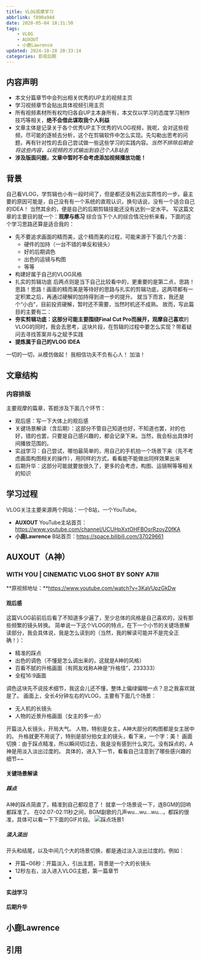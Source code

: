 ```yaml
---
title: VLOG观摩学习
abbrlink: f890a94d
date: 2020-05-04 18:31:50
tags:
    - VLOG
    - AUXOUT
    - 小鹿Lawrence
updated: 2024-10-28 20:33:14
categories: 影视后期
---
```


## 内容声明
- 本文分篇章节中会列出相关优秀的UP主的视频主页
- 学习视频章节会贴出具体视频引用主页
- 所有视频素材所有权均归各自UP主本身所有，本文仅以学习的态度学习制作技巧等相关，**绝不会借此谋取我个人利益**
- 文章主体是记录关于各个优秀UP主下优秀的VLOG视频，我呢，会对这些视频，尽可能的逐帧去分析，这个在剪辑软件中怎么实现。先勾勒出思考的问题，再有针对性的去自己尝试做一些这些学习的实践内容。*当然不排除后期会将这些内容，以视频的方式输出到自己个人B站去*
- **涉及版面问题，文章中暂时不会考虑添加视频播放功能！**

## 背景
自己看VLOG，学剪辑也小有一段时间了，但是都还没有迈出实质性的一步。最主要的原因可能是，自己没有有一个系统的直观认识，换句话说，没有一个适合自己的IDEA！
当然其余的，便是自己的后期剪辑技能还没有达到一定水平。
写这篇文章的主要目的就一个：**观摩与练习**
综合当下个人的综合情况分析来看，下面的这个学习思路还算是适合我的：
<!-- more -->
- 先不要追求画面的精而美，这个精而美的过程，可能来源于下面几个方面：
    + 硬件的加持（一台不错的单反和镜头）
    + 好的后期调色
    + 出色的运镜与构图
    + 等等
- 构建好属于自己的VLOG风格
- 扎实的剪辑功底
后两点则是当下自己比较看中的，更重要的是第二点，思路！思路！思路！画面的精而美是等待好的思路与扎实的剪辑功底，这两项都有一定积累之后，再通过硬解的加持得到进一步的提升。
就当下而言，我还是个“小白”，目前投资硬解，暂时还不需要，当然时机还不成熟。
故而，写此篇目的主要有二：
- **夯实剪辑功底：**这部分可能主要围绕Final Cut Pro而展开，观摩**自己喜欢**的VLOG的同时，我会去思考，这块片段，在剪辑的过程中要怎么实现？带着疑问去寻找答案并与之赋予实践
- **提炼属于自己的VLOG IDEA**

一切的一切，从模仿做起！
我相信功夫不负有心人！
加油！
## 文章结构
### 内容排版
主要观摩的篇章，答题涉及下面几个环节：
- 观后感：写一下大体上的观后感
- 关键场景解读（含后期）：这部分不管自己知道也好，不知道也罢，对的也好，错的也罢，只要是自己感兴趣的，都会记录下来。当然，我会标出具体时间播放范围的。
- 实战学习：自己尝试，哪怕最简单的，用自己的手机拍一个场景下来（先不考虑画面构图相关的操作），用同样的方式，看看能不能做出同样效果出来
- 后期升华：这部分可能就要放很久了，更多的会考虑，构图、运镜啊等等相关的知识

## 学习过程
VLOG关注主要来源两个网站：一个B站，一个YouTube。
- **AUXOUT** YouTube主站首页：https://www.youtube.com/channel/UCUHpXxtOHFBOsrRzovZ0fKA
- **小鹿Lawrence** B站首页：https://space.bilibili.com/37029661

## AUXOUT（A神）
### WITH YOU | CINEMATIC VLOG SHOT BY SONY A7III
**原视频地址：**https://www.youtube.com/watch?v=3KaVUpzGkDw
#### 观后感
这篇VLOG前前后后看了不知道多少遍了，至少总体的风格是自己喜欢的，没有那些频繁的镜头转换。
简单说一下这个VLOG的特点，在下一个小节的关键场景解读部分，我会具体说，我是怎么读到的（当然，我的解读可能并不是完全正确！）：
- 精准的踩点
- 出色的调色（不懂是怎么调出来的，这就是A神的风格）
- 百看不腻的升格画面（有网友戏称A神是“升格怪”，233333）
- 全程16:9画面

调色这块先不说技术细节，我这会儿还不懂，整体上偏绿偏暗一点？总之我喜欢就是了。
画面上，全长4分钟左右的VLOG，主要有下面几个场景：
- 无人机的长镜头
- 人物的近景升格画面（女主的多一点）

开篇淡入长镜头，开局大气。
人物，特别是女主，A神大部分的构图都是女主居中的。
升格就更不用说了，特别是部分拍女主的镜头，看下来，一个字：美！
画面切换：由于踩点精准，所以瞬间切过去，我是没有感到什么突兀。没有踩点的，A神是用淡入淡出过度的。
具体的，进入下一节，看看自己注意到了哪些感兴趣的细节~~
#### 关键场景解读
##### 踩点
A神的踩点简直了，精准到自己都叹息了！
就拿一个场景说一下，连BGM的回响都踩准了。
在02:07-02:11秒之间，BGM副歌的几声wu...wu...wu...，都踩的很准，具体可以看一下下面的GIF片段。
![踩点场景1](f890a94d/with_you_1.gif)
##### 淡入淡出
开头和结尾，以及中间几个大的场景切换，都是通过淡入淡出过度的。例如：
- 开篇~06秒：开篇淡入，引出主题，背景是一个大的长镜头
- 12秒左右，淡入进入VLOG主题，第一篇章节
- 

#### 实战学习
#### 后期升华

## 小鹿Lawrence
## 引用
